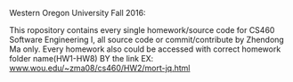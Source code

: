 Western Oregon University Fall 2016:

This ropository contains every single homework/source code for CS460 Software Engineering I, all source code or commit/contribute by Zhendong Ma only.
Every homework also could be accessed with correct homework folder name(HW1-HW8) BY the link EX: 
www.wou.edu/~zma08/cs460/HW2/mort-jq.html 
